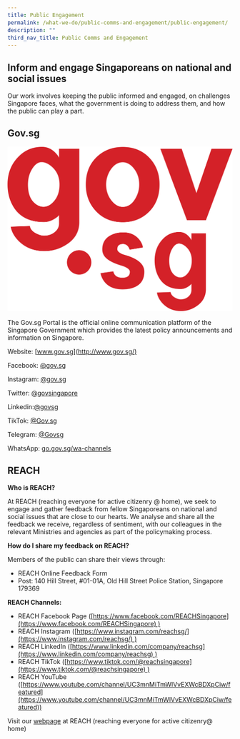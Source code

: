 ```yaml
---
title: Public Engagement
permalink: /what-we-do/public-comms-and-engagement/public-engagement/
description: ""
third_nav_title: Public Comms and Engagement
---
```

## Inform and engage Singaporeans on national and social issues  

Our work involves keeping the public informed and engaged, on challenges Singapore faces, what the government is doing to address them, and how the public can play a part.

## Gov.sg

![](/images/Public%20Comms/govsg%20logo.png)

The Gov.sg Portal is the official online communication platform of the Singapore Government which provides the latest policy announcements and information on Singapore.

Website: [www.gov.sg](http://www.gov.sg/)

Facebook: [@gov.sg](http://www.facebook.com/gov.sg)

Instagram: [@gov.sg](http://www.instagram.com/gov.sg)

Twitter: [@govsingapore](http://www.twitter.com/govsingapore)

Linkedin:[@govsg](http://linkedin.com/company/govsg)

TikTok: [@Gov.sg](http://tiktok.com/@gov.sg)

Telegram: [@Govsg](http://t.me/s/govsg)

WhatsApp: [go.gov.sg/wa-channels](http://go.gov.sg/wa-channels)

## REACH

**Who is REACH?**

At REACH (reaching everyone for active citizenry @ home), we seek to engage and gather feedback from fellow Singaporeans on national and social issues that are close to our hearts. We analyse and share all the feedback we receive, regardless of sentiment, with our colleagues in the relevant Ministries and agencies as part of the policymaking process.

**How do I share my feedback on REACH?**

Members of the public can share their views through:

*   REACH Online Feedback Form
*   Post: 140 Hill Street, #01-01A, Old Hill Street Police Station, Singapore 179369

**REACH Channels:**

*   REACH Facebook Page ([https://www.facebook.com/REACHSingapore](https://www.facebook.com/REACHSingapore) )
*   REACH Instagram ([https://www.instagram.com/reachsg/](https://www.instagram.com/reachsg/) )
*   REACH LinkedIn ([https://www.linkedin.com/company/reachsg](https://www.linkedin.com/company/reachsg) )
*   REACH TikTok ([https://www.tiktok.com/@reachsingapore](https://www.tiktok.com/@reachsingapore) )
*   REACH YouTube ([https://www.youtube.com/channel/UC3mnMiTmWlVvEXWcBDXpCiw/featured](https://www.youtube.com/channel/UC3mnMiTmWlVvEXWcBDXpCiw/featured))

Visit our [webpage](https://www.reach.gov.sg/) at REACH (reaching everyone for active citizenry@ home)